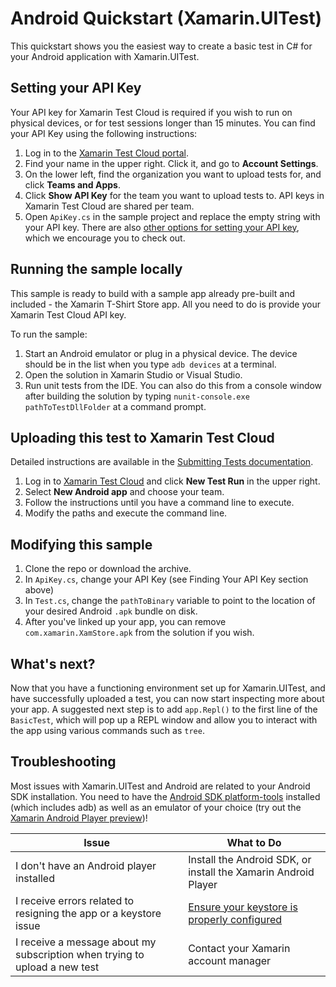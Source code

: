 Android Quickstart (Xamarin.UITest)
===================================

This quickstart shows you the easiest way to create a basic test in C# for your Android application with Xamarin.UITest.

## Setting your API Key
Your API key for Xamarin Test Cloud is required if you wish to run on physical devices, or for test sessions longer than 15 minutes. You can find your API Key using the following instructions:

1. Log in to the [Xamarin Test Cloud portal](http://testcloud.xamarin.com).
2. Find your name in the upper right. Click it, and go to **Account Settings**.
3. On the lower left, find the organization you want to upload tests for, and click **Teams and Apps**. 
4. Click **Show API Key** for the team you want to upload tests to. API keys in Xamarin Test Cloud are shared per team.
5. Open `ApiKey.cs` in the sample project and replace the empty string with your API key. There are also [other options for setting your API key](http://developer.xamarin.com/guides/testcloud/uitest/setting-the-api-key/), which we encourage you to check out. 

## Running the sample locally
This sample is ready to build with a sample app already pre-built and included - the Xamarin T-Shirt Store app. All you need to do is provide your Xamarin Test Cloud API key.

To run the sample:

1. Start an Android emulator or plug in a physical device. The device should be in the list when you type `adb devices` at a terminal.
2. Open the solution in Xamarin Studio or Visual Studio.
3. Run unit tests from the IDE. You can also do this from a console window after building the solution by typing `nunit-console.exe pathToTestDllFolder` at a command prompt.

## Uploading this test to Xamarin Test Cloud
Detailed instructions are available in the [Submitting Tests documentation](http://developer.xamarin.com/guides/testcloud/submitting/).

1. Log in to [Xamarin Test Cloud](http://testcloud.xamarin.com) and click **New Test Run** in the upper right.
2. Select **New Android app** and choose your team.
3. Follow the instructions until you have a command line to execute.
4. Modify the paths and execute the command line. 

## Modifying this sample
1. Clone the repo or download the archive.
2. In `ApiKey.cs`, change your API Key (see Finding Your API Key section above)
3. In `Test.cs`, change the `pathToBinary` variable to point to the location of your desired Android `.apk` bundle on disk. 
4. After you've linked up your app, you can remove `com.xamarin.XamStore.apk` from the solution if you wish.

## What's next?
Now that you have a functioning environment set up for Xamarin.UITest, and have successfully uploaded a test, you can now start inspecting more about your app. A suggested next step is to add `app.Repl()` to the first line of the `BasicTest`, which will pop up a REPL window and allow you to interact with the app using various commands such as `tree`.

## Troubleshooting
Most issues with Xamarin.UITest and Android are related to your Android SDK installation. You need to have the [Android SDK platform-tools](http://developer.android.com/tools/sdk/tools-notes.html) installed (which includes adb) as well as an emulator of your choice (try out the [Xamarin Android Player preview](http://www.xamarin.com/android-player))!

|**Issue**|**What to Do**|
|-----|----------|
|I don't have an Android player installed|Install the Android SDK, or install the Xamarin Android Player|
|I receive errors related to resigning the app or a keystore issue|[Ensure your keystore is properly configured](http://developer.xamarin.com/guides/android/deployment,_testing,_and_metrics/publishing_an_application/part_1_-_preparing_an_application_for_release/#Create_a_New_Keystore)|
|I receive a message about my subscription when trying to upload a new test|Contact your Xamarin account manager|



